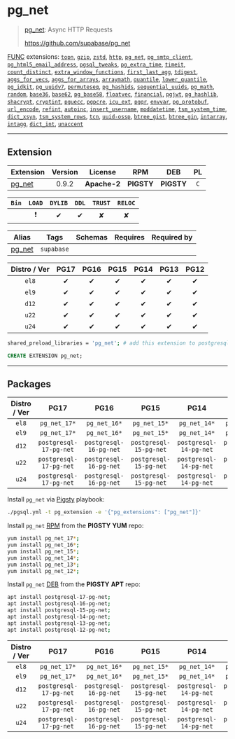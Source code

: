 # pg_net


> [pg_net](https://github.com/supabase/pg_net): Async HTTP Requests
>
> https://github.com/supabase/pg_net





[FUNC](/func) extensions: [`topn`](/topn), [`gzip`](/gzip), [`zstd`](/zstd), [`http`](/http), [`pg_net`](/pg_net), [`pg_smtp_client`](/pg_smtp_client), [`pg_html5_email_address`](/pg_html5_email_address), [`pgsql_tweaks`](/pgsql_tweaks), [`pg_extra_time`](/pg_extra_time), [`timeit`](/timeit), [`count_distinct`](/count_distinct), [`extra_window_functions`](/extra_window_functions), [`first_last_agg`](/first_last_agg), [`tdigest`](/tdigest), [`aggs_for_vecs`](/aggs_for_vecs), [`aggs_for_arrays`](/aggs_for_arrays), [`arraymath`](/arraymath), [`quantile`](/quantile), [`lower_quantile`](/lower_quantile), [`pg_idkit`](/pg_idkit), [`pg_uuidv7`](/pg_uuidv7), [`permuteseq`](/permuteseq), [`pg_hashids`](/pg_hashids), [`sequential_uuids`](/sequential_uuids), [`pg_math`](/pg_math), [`random`](/random), [`base36`](/base36), [`base62`](/base62), [`pg_base58`](/pg_base58), [`floatvec`](/floatvec), [`financial`](/financial), [`pgjwt`](/pgjwt), [`pg_hashlib`](/pg_hashlib), [`shacrypt`](/shacrypt), [`cryptint`](/cryptint), [`pguecc`](/pguecc), [`pgpcre`](/pgpcre), [`icu_ext`](/icu_ext), [`pgqr`](/pgqr), [`envvar`](/envvar), [`pg_protobuf`](/pg_protobuf), [`url_encode`](/url_encode), [`refint`](/refint), [`autoinc`](/autoinc), [`insert_username`](/insert_username), [`moddatetime`](/moddatetime), [`tsm_system_time`](/tsm_system_time), [`dict_xsyn`](/dict_xsyn), [`tsm_system_rows`](/tsm_system_rows), [`tcn`](/tcn), [`uuid-ossp`](/uuid-ossp), [`btree_gist`](/btree_gist), [`btree_gin`](/btree_gin), [`intarray`](/intarray), [`intagg`](/intagg), [`dict_int`](/dict_int), [`unaccent`](/unaccent)


-------
## Extension


| Extension | Version | License | RPM | DEB | PL |
|-----------|:-------:|:-------:|:---:|:---:|:--:|
| [pg_net](https://github.com/supabase/pg_net) | 0.9.2 | **<span class="tccyan">Apache-2</span>** | **<span class="tcwarn">PIGSTY</span>** | **<span class="tcwarn">PIGSTY</span>** | `C` |



| `Bin` | `LOAD` | `DYLIB` | `DDL` | `TRUST` | `RELOC` |
|:-----:|:------:|:-------:|:-----:|:-------:|:-------:|
|  | <span class="tcred">❗</span> | <span class="tcblue">✔</span> | <span class="tcblue">✔</span> | <span class="tcwarn">✘</span> | <span class="tcwarn">✘</span> |



| Alias | Tags | Schemas | Requires | Required by |
|-------|------|---------|----------|-------------|
| [pg_net](/pg_net) | `supabase` |  |  |  |



| Distro / Ver | PG17 | PG16 | PG15 | PG14 | PG13 | PG12 |
|:------------:|:----:|:----:|:----:|:----:|:----:|:----:|
| `el8` | <span class="tcblue">✔</span> | <span class="tcblue">✔</span> | <span class="tcblue">✔</span> | <span class="tcblue">✔</span> | <span class="tcblue">✔</span> | <span class="tcblue">✔</span> |
| `el9` | <span class="tcblue">✔</span> | <span class="tcblue">✔</span> | <span class="tcblue">✔</span> | <span class="tcblue">✔</span> | <span class="tcblue">✔</span> | <span class="tcblue">✔</span> |
| `d12` | <span class="tcblue">✔</span> | <span class="tcblue">✔</span> | <span class="tcblue">✔</span> | <span class="tcblue">✔</span> | <span class="tcblue">✔</span> | <span class="tcblue">✔</span> |
| `u22` | <span class="tcblue">✔</span> | <span class="tcblue">✔</span> | <span class="tcblue">✔</span> | <span class="tcblue">✔</span> | <span class="tcblue">✔</span> | <span class="tcblue">✔</span> |
| `u24` | <span class="tcblue">✔</span> | <span class="tcblue">✔</span> | <span class="tcblue">✔</span> | <span class="tcblue">✔</span> | <span class="tcblue">✔</span> | <span class="tcblue">✔</span> |



```bash
shared_preload_libraries = 'pg_net'; # add this extension to postgresql.conf
```



```sql
CREATE EXTENSION pg_net;
```

-----------


## Packages


| Distro / Ver | PG17 | PG16 | PG15 | PG14 | PG13 | PG12 |
|:------------:|:----:|:----:|:----:|:----:|:----:|:----:|
| `el8` | `pg_net_17*` | `pg_net_16*` | `pg_net_15*` | `pg_net_14*` | `pg_net_13*` | `pg_net_12*` |
| `el9` | `pg_net_17*` | `pg_net_16*` | `pg_net_15*` | `pg_net_14*` | `pg_net_13*` | `pg_net_12*` |
| `d12` | `postgresql-17-pg-net` | `postgresql-16-pg-net` | `postgresql-15-pg-net` | `postgresql-14-pg-net` | `postgresql-13-pg-net` | `postgresql-12-pg-net` |
| `u22` | `postgresql-17-pg-net` | `postgresql-16-pg-net` | `postgresql-15-pg-net` | `postgresql-14-pg-net` | `postgresql-13-pg-net` | `postgresql-12-pg-net` |
| `u24` | `postgresql-17-pg-net` | `postgresql-16-pg-net` | `postgresql-15-pg-net` | `postgresql-14-pg-net` | `postgresql-13-pg-net` | `postgresql-12-pg-net` |



Install `pg_net` via [Pigsty](https://pigsty.io/docs/pgext/usage/install/) playbook:

```bash
./pgsql.yml -t pg_extension -e '{"pg_extensions": ["pg_net"]}'
```


Install `pg_net` [RPM](/rpm) from the **<span class="tcwarn">PIGSTY</span>** **YUM** repo:

```bash
yum install pg_net_17*;
yum install pg_net_16*;
yum install pg_net_15*;
yum install pg_net_14*;
yum install pg_net_13*;
yum install pg_net_12*;
```


Install `pg_net` [DEB](/deb) from the **<span class="tcwarn">PIGSTY</span>** **APT** repo:

```bash
apt install postgresql-17-pg-net;
apt install postgresql-16-pg-net;
apt install postgresql-15-pg-net;
apt install postgresql-14-pg-net;
apt install postgresql-13-pg-net;
apt install postgresql-12-pg-net;
```




| Distro / Ver | PG17 | PG16 | PG15 | PG14 | PG13 | PG12 |
|:------------:|:----:|:----:|:----:|:----:|:----:|:----:|
| `el8` | `pg_net_17*` | `pg_net_16*` | `pg_net_15*` | `pg_net_14*` | `pg_net_13*` | `pg_net_12*` |
| `el9` | `pg_net_17*` | `pg_net_16*` | `pg_net_15*` | `pg_net_14*` | `pg_net_13*` | `pg_net_12*` |
| `d12` | `postgresql-17-pg-net` | `postgresql-16-pg-net` | `postgresql-15-pg-net` | `postgresql-14-pg-net` | `postgresql-13-pg-net` | `postgresql-12-pg-net` |
| `u22` | `postgresql-17-pg-net` | `postgresql-16-pg-net` | `postgresql-15-pg-net` | `postgresql-14-pg-net` | `postgresql-13-pg-net` | `postgresql-12-pg-net` |
| `u24` | `postgresql-17-pg-net` | `postgresql-16-pg-net` | `postgresql-15-pg-net` | `postgresql-14-pg-net` | `postgresql-13-pg-net` | `postgresql-12-pg-net` |





